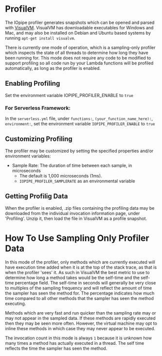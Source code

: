 # Profiler

The IOpipe profiler generates snapshots which can be opened and parsed with
[VisualVM](https://visualvm.github.io). VisualVM has downloadable executables
for Windows and Mac, and may also be installed on Debian and Ubuntu based
systems by running `apt-get install visualvm`.

There is currently one mode of operation, which is a sampling-only profiler
which inspects the state of all threads to determine how long they have been
running for. This mode does not require any code to be modified to support profiling
so all code run by your Lambda functions will be profiled automatically, as
long as the profiler is enabled.

## Enabling Profiling

Set the environment variable IOPIPE_PROFILER_ENABLE to `true`

### For Serverless Framework:

In the `serverless.yml` file, under `functions:`, `(your_function_name_here):`, `environment:`, set the environment variable `IOPIPE_PROFILER_ENABLE` to `true`

## Customizing Profiling

The profiler may be customized by setting the specified properties and/or
environment variables:

 * Sample Rate: The duration of time between each sample, in microseconds
   * The default is 1,000 microseconds (1ms).
   * `IOPIPE_PROFILER_SAMPLERATE` as an environmental variable

## Getting Profilig Data

When the profiler is enabled, .zip files containing the profiling data may be downloaded from the individual
invocation information page, under 'Profiling'. Unzip it, then load the file in VisualVM as a profile snapshot.

# How To Use Sampling Only Profiler Data

In this mode of the profiler, only methods which are currently executed will
have execution time added when it is at the top of the stack trace, as that
is when the profiler 'sees' it. As such in VisualVM the best
metric to use to determine how long a method takes would be the self-time and
the self-time percentage field. The self-time in seconds will generally be very
close to multiples of the sampling frequency and will reflect the amount of time
the sampler has seen the method for. The percentage indicates how much time
compared to all other methods that the sampler has seen the method executing.

Methods which are very fast and run quicker than the sampling rate may or may
not appear in the sampled data. If these methods are rapidly executed
then they may be seen more often. However, the virtual machine may opt to
inline these methods in which case they may never appear to be executed.

The invocation count in this mode is always `1` because it is unknown how many
times a method has actually executed in a thread. The self time reflects the
time the sampler has seen the method.

